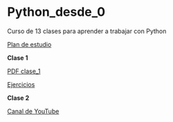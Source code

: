 # Python_desde_0
Curso de 13 clases para aprender a trabajar con Python

[Plan de estudio](https://drive.google.com/file/d/1EcJIR2Thrh3vF5IuI7u8ccj7w0Kv7Mea/view?usp=share_link)

**Clase 1**

[PDF clase_1](https://drive.google.com/file/d/18TIwVBpjpMtgXBjOEfUI78UPpER0CcrL/view?usp=share_link)

[Ejercicios](https://drive.google.com/drive/folders/1Q108NvIzJuhuDIluqQuCMEq1_EIaGoWd?usp=share_link)

**Clase 2**

[Canal de YouTube](https://www.youtube.com/channel/UCha7oR79ruIat2t5VDzacoQ)
